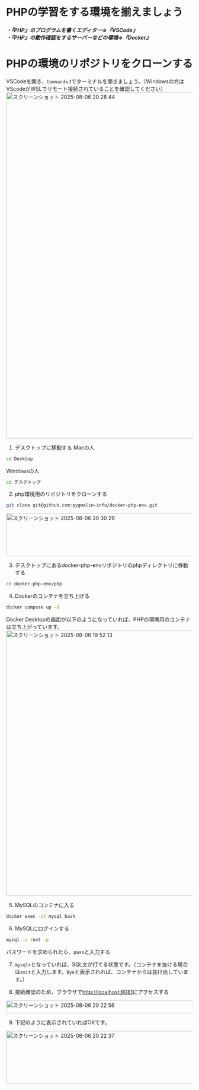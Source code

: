 # PHPの学習をする環境を揃えましょう
##### ・『PHP』のプログラムを書くエディター⇒『VSCode』<br>・『PHP』の動作確認をするサーバーなどの環境⇒『Docker』

# PHPの環境のリポジトリをクローンする
VSCodeを開き、`Command`+`J`でターミナルを開きましょう。（Windowsの方はVScodeがWSLでリモート接続されていることを確認してください）
<img width="1204" height="933" alt="スクリーンショット 2025-08-06 20 28 44" src="https://github.com/user-attachments/assets/62a49526-cf63-4f12-89e5-94151c2aac2a" />


1. デスクトップに移動する
Macの人
```bash
cd Desktop
```
Windowsの人
```bash
cd デスクトップ
```

2. php環境用のリポジトリをクローンする
```bash
git clone git@github.com:pygmalin-info/docker-php-env.git
```
<img width="718" height="115" alt="スクリーンショット 2025-08-06 20 30 29" src="https://github.com/user-attachments/assets/83bc6e9e-be62-4469-80e8-4b953ca0c1b6" />


3. デスクトップにあるdocker-php-envリポジトリのphpディレクトリに移動する
```bash
cd docker-php-env/php
```

4. Dockerのコンテナを立ち上げる
```bash
docker compose up -d
```
Docker Desktopの画面が以下のようになっていれば、PHPの環境用のコンテナは立ち上がっています。
<img width="1271" height="716" alt="スクリーンショット 2025-08-06 19 52 13" src="https://github.com/user-attachments/assets/0441b79c-111e-4356-b37e-d1d1d3728793" />

5. MySQLのコンテナに入る
```bash
docker exec -it mysql bash
```

6. MySQLにログインする
```bash
mysql -u root -p
```
パスワードを求められたら、`pass`と入力する

7. `mysql>`となっていれば、SQL文が打てる状態です。（コンテナを抜ける場合は`exit`と入力します。`Bye`と表示されれば、コンテナからは抜け出しています。）


8. 接続確認のため、ブラウザで[http://localhost:8081](http://localhost:8081/)にアクセスする
<img width="1284" height="34" alt="スクリーンショット 2025-08-06 20 22 56" src="https://github.com/user-attachments/assets/8ef09063-6674-40d5-a680-69ff7ead8d00" />


9. 下記のように表示されていればOKです。
<img width="1289" height="143" alt="スクリーンショット 2025-08-06 20 22 37" src="https://github.com/user-attachments/assets/7aac87c2-8b66-4091-b4b0-f7dd46cb6126" />
